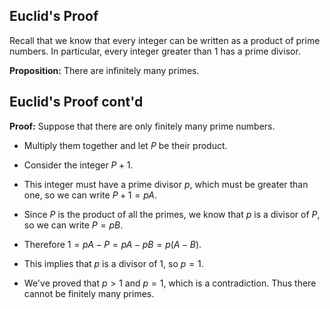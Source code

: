 
## Euclid's Proof

Recall that we know that every integer can be written as a product of prime numbers. In particular,
every integer greater than $1$ has a prime divisor. 

**Proposition:** There are infinitely many primes.


## Euclid's Proof cont'd


**Proof:** Suppose that there are only finitely many prime numbers.  

- Multiply them together and let
$P$ be their product.  

- Consider the integer $P+1$.  

- This integer must have a prime divisor $p$, 
which must be greater than one, so we can write $P+1=pA$.  

- Since $P$ is the product of all the primes, we know that $p$ is a divisor of $P$, so we can write $P=pB$. 

- Therefore $1=pA-P=pA-pB=p(A-B)$.  

- This implies that $p$ is a divisor of $1$, so $p=1$. 

- We've proved that $p>1$ and $p=1$, which is a contradiction.  Thus there cannot be finitely many primes.
